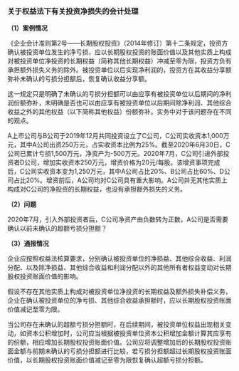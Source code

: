 ### 关于权益法下有关投资净损失的会计处理

**（1）案例情况**

《企业会计准则第2号——长期股权投资》（2014年修订）第十二条规定，投资方确认被投资单位发生的净亏损，应以长期股权投资的账面价值以及其他实质上构成对被投资单位净投资的长期权益（简称其他长期权益）冲减至零为限，投资方负有承担额外损失义务的除外。被投资单位以后实现净利润的，投资方在其收益分享额弥补未确认的亏损分担额后，恢复确认收益分享额。

这一规定只是明确了未确认的亏损分担额可以由应享有被投资单位以后期间的净利润份额弥补，未明确是否也可以由应享有被投资单位以后期间除净利润、其他综合收益之外的其他权益（以下简称其他权益）份额弥补。实务中对于该问题存在不同的观点。

A上市公司与B公司于2019年12月共同投资设立了C公司，C公司实收资本1,000万元，其中A公司出资250万元，占实收资本比例为25%。截至2020年6月30日，C公司已累计亏损1,500万元，净资产为-500万元。2020年7月，C公司引进外部投资者D公司，增加实收资本250万元，增资价格为20元/每股。该增资事项完成后，C公司实收资本变为1,250万元，其中A公司占比20%、B公司占比60%、D公司占比20%。增资前后，A公司均对C公司具有重大影响。A公司并无其他实质上构成对C公司的净投资的长期权益，也没有承担额外损失的义务。

**（2）问题**

2020年7月，引入外部投资者后，C公司净资产由负数转为正数，A公司是否需要确认以前未确认的超额亏损分担额？

**（3）通报情况**

企业应按照权益法核算要求，分别确认被投资单位的净损益、其他综合收益、利润分配、以及除净损益、其他综合收益和利润分配以外的其他所有者权益变动对长期股权投资账面价值的影响。

假设不存在其他实质上构成对被投资单位净投资的长期权益及额外损失补偿义务，企业在确认被投资单位的净亏损、其他综合收益承担额时，应以长期股权投资账面价值减记至零为限。

当公司存在未确认的超额亏损分担额时，在后续期间，被投资单位权益出现相关变动，如资本公积增加时，公司应当根据被投资单位资本公积增加金额计算其应享有的份额，相应增加长期股权投资账面价值。公司应将调整增加后的长期股权投资账面金额与前期未确认的亏损分担额进行比较，若亏损分担额超过长期股权投资账面价值，以长期股权投资账面价值减记至零为限恢复确认超额亏损分担额。